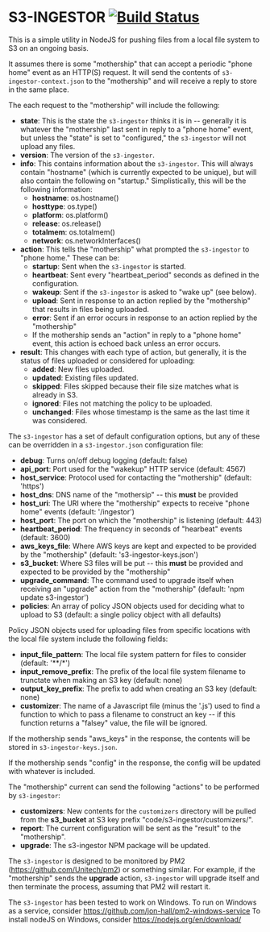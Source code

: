 # S3-INGESTOR [![Build Status](https://travis-ci.org/QuantumIOT/s3-ingestor.svg?branch=master)](https://travis-ci.org/QuantumIOT/s3-ingestor)

This is a simple utility in NodeJS for pushing files from a local file system to S3 on an ongoing basis.

It assumes there is some "mothership" that can accept a periodic "phone home" event as an HTTP(S) request.
It will send the contents of `s3-ingestor-context.json` to the "mothership" and will receive a reply to store in the same place.

The each request to the "mothership" will include the following:

* **state**: This is the state the `s3-ingestor` thinks it is in -- generally it is whatever the "mothership" last sent in reply to a "phone home" event, but unless the "state" is set to "configured," the `s3-ingestor` will not upload any files.
* **version**: The version of the `s3-ingestor`.
* **info**: This contains information about the `s3-ingestor`. This will always contain "hostname" (which is currently expected to be unique), but will also contain the following on "startup." Simplistically, this will be the following information:
    * **hostname**:   os.hostname()
    * **hosttype**:   os.type()
    * **platform**:   os.platform()
    * **release**:    os.release()
    * **totalmem**:   os.totalmem()
    * **network**:    os.networkInterfaces()
* **action**: This tells the "mothership" what prompted the `s3-ingestor` to "phone home." These can be:
    * **startup**: Sent when the `s3-ingestor` is started.
    * **heartbeat**: Sent every "heartbeat_period" seconds as defined in the configuration.
    * **wakeup**: Sent if the `s3-ingestor` is asked to "wake up" (see below).
    * **upload**: Sent in response to an action replied by the "mothership" that results in files being uploaded.
    * **error**: Sent if an error occurs in response to an action replied by the "mothership"
    * If the mothership sends an "action" in reply to a "phone home" event, this action is echoed back unless an error occurs.
* **result**: This changes with each type of action, but generally, it is the status of files uploaded or considered for uploading:
    * **added**: New files uploaded.
    * **updated**: Existing files updated.
    * **skipped**: Files skipped because their file size matches what is already in S3.
    * **ignored**: Files not matching the policy to be uploaded.
    * **unchanged**: Files whose timestamp is the same as the last time it was considered.

The `s3-ingestor` has a set of default configuration options, but any of these can be overridden in a `s3-ingestor.json` configuration file:

* **debug**: Turns on/off debug logging (default: false)
* **api_port**: Port used for the "wakekup" HTTP service (default: 4567)
* **host_service**: Protocol used for contacting the "mothership" (default: 'https')
* **host_dns**: DNS name of the "mothersip" -- this **must** be provided
* **host_uri**: The URI where the "mothership" expects to receive "phone home" events (default: '/ingestor')
* **host_port**: The port on which the "mothership" is listening (default: 443)
* **heartbeat_period**: The frequency in seconds of "hearbeat" events (default: 3600)
* **aws_keys_file**: Where AWS keys are kept and expected to be provided by the "mothership" (default: 's3-ingestor-keys.json')
* **s3_bucket**: Where S3 files will be put -- this **must** be provided and expected to be provided by the "mothership"
* **upgrade_command**: The command used to upgrade itself when receiving an "upgrade" action from the "mothership" (default: 'npm update s3-ingestor')
* **policies**: An array of policy JSON objects used for deciding what to upload to S3 (default: a single policy object with all defaults)

Policy JSON objects used for uploading files from specific locations with the local file system include the following fields:

* **input_file_pattern**: The local file system pattern for files to consider (default: '**/*')
* **input_remove_prefix**: The prefix of the local file system filename to trunctate when making an S3 key (default: none)
* **output_key_prefix**: The prefix to add when creating an S3 key (default: none)
* **customizer**: The name of a Javascript file (minus the '.js') used to find a function to which to pass a filename to construct an key -- if this function returns a "falsey" value, the file will be ignored.

If the mothership sends "aws_keys" in the response, the contents will be stored in `s3-ingestor-keys.json`.
 
If the mothership sends "config" in the response, the config will be updated with whatever is included.

The "mothership" current can send the following "actions" to be performed by `s3-ingestor`:

* **customizers**: New contents for the `customizers` directory will be pulled from the **s3_bucket** at S3 key prefix "code/s3-ingestor/customizers/".
* **report**: The current configuration will be sent as the "result" to the "mothership".
* **upgrade**: The s3-ingestor NPM package will be updated.

The `s3-ingestor` is designed to be monitored by PM2 (https://github.com/Unitech/pm2) or something similar.
For example, if the "mothership" sends the **upgrade** action, `s3-ingestor` will upgrade itself and then terminate the process, assuming that PM2 will restart it.

The `s3-ingestor` has been tested to work on Windows.
To run on Windows as a service, consider https://github.com/jon-hall/pm2-windows-service
To install nodeJS on Windows, consider https://nodejs.org/en/download/